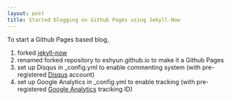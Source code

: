 ```yaml
---
layout: post
title: Started blogging on Github Pages using Jekyll-Now
---
```


To start a Github Pages based blog, 

1. forked [jekyll-now](https://github.com/jekyll/jekyll)
2. renamed forked repository to eshyun.github.io to make it a Github Pages
3. set up Disqus in _config.yml to enable commenting system (with pre-registered [Disqus](https://disqus.com/) account)
4. set up Google Analytics in _config.yml to enable tracking (with pre-registered [Google Analytics](https://analytics.google.com) traciking ID)
